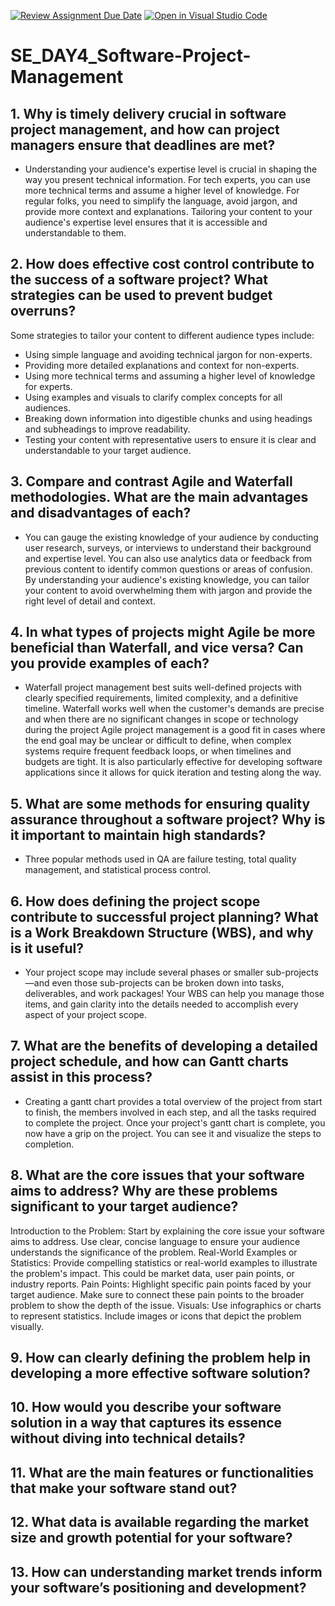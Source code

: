 [![Review Assignment Due Date](https://classroom.github.com/assets/deadline-readme-button-22041afd0340ce965d47ae6ef1cefeee28c7c493a6346c4f15d667ab976d596c.svg)](https://classroom.github.com/a/9pw6JKcu)
[![Open in Visual Studio Code](https://classroom.github.com/assets/open-in-vscode-2e0aaae1b6195c2367325f4f02e2d04e9abb55f0b24a779b69b11b9e10269abc.svg)](https://classroom.github.com/online_ide?assignment_repo_id=18609491&assignment_repo_type=AssignmentRepo)
# SE_DAY4_Software-Project-Management
## 1. Why is timely delivery crucial in software project management, and how can project managers ensure that deadlines are met?
- Understanding your audience's expertise level is crucial in shaping the way you present technical information. For tech experts, you can use more technical terms and assume a higher level of knowledge. For regular folks, you need to simplify the language, avoid jargon, and provide more context and explanations. Tailoring your content to your audience's expertise level ensures that it is accessible and understandable to them.
## 2. How does effective cost control contribute to the success of a software project? What strategies can be used to prevent budget overruns?
Some strategies to tailor your content to different audience types include:
- Using simple language and avoiding technical jargon for non-experts.
- Providing more detailed explanations and context for non-experts.
- Using more technical terms and assuming a higher level of knowledge for experts.
- Using examples and visuals to clarify complex concepts for all audiences.
- Breaking down information into digestible chunks and using headings and subheadings to improve readability.
- Testing your content with representative users to ensure it is clear and understandable to your target audience.
## 3. Compare and contrast Agile and Waterfall methodologies. What are the main advantages and disadvantages of each?
- You can gauge the existing knowledge of your audience by conducting user research, surveys, or interviews to understand their background and expertise level. You can also use analytics data or feedback from previous content to identify common questions or areas of confusion. By understanding your audience's existing knowledge, you can tailor your content to avoid overwhelming them with jargon and provide the right level of detail and context.
## 4. In what types of projects might Agile be more beneficial than Waterfall, and vice versa? Can you provide examples of each?
- Waterfall project management best suits well-defined projects with clearly specified requirements, limited complexity, and a definitive timeline. Waterfall works well when the customer's demands are precise and when there are no significant changes in scope or technology during the project Agile project management is a good fit in cases where the end goal may be unclear or difficult to define, when complex systems require frequent feedback loops, or when timelines and budgets are tight. It is also particularly effective for developing software applications since it allows for quick iteration and testing along the way.

## 5. What are some methods for ensuring quality assurance throughout a software project? Why is it important to maintain high standards?
- Three popular methods used in QA are failure testing, total quality management, and statistical process control.
## 6. How does defining the project scope contribute to successful project planning? What is a Work Breakdown Structure (WBS), and why is it useful?
- Your project scope may include several phases or smaller sub-projects—and even those sub-projects can be broken down into tasks, deliverables, and work packages! Your WBS can help you manage those items, and gain clarity into the details needed to accomplish every aspect of your project scope.
## 7. What are the benefits of developing a detailed project schedule, and how can Gantt charts assist in this process?
- Creating a gantt chart provides a total overview of the project from start to finish, the members involved in each step, and all the tasks required to complete the project. Once your project's gantt chart is complete, you now have a grip on the project. You can see it and visualize the steps to completion.
## 8. What are the core issues that your software aims to address? Why are these problems significant to your target audience?
Introduction to the Problem: Start by explaining the core issue your software aims to address. Use clear, concise language to ensure your audience understands the significance of the problem.
Real-World Examples or Statistics: Provide compelling statistics or real-world examples to illustrate the problem's impact. This could be market data, user pain points, or industry reports.
Pain Points: Highlight specific pain points faced by your target audience. Make sure to connect these pain points to the broader problem to show the depth of the issue. Visuals:
Use infographics or charts to represent statistics.
Include images or icons that depict the problem visually.

## 9. How can clearly defining the problem help in developing a more effective software solution?
## 10. How would you describe your software solution in a way that captures its essence without diving into technical details?
## 11. What are the main features or functionalities that make your software stand out?
## 12. What data is available regarding the market size and growth potential for your software?
## 13. How can understanding market trends inform your software’s positioning and development?
